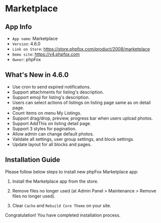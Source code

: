 # Marketplace

## App Info

- `App name`: Marketplace
- `Version`: 4.6.0
- `Link on Store`: https://store.phpfox.com/product/2008/marketplace
- `Demo site`: https://v4.phpfox.com
- `Owner`: phpFox

## What's New in 4.6.0

- Use cron to send expired notifications.
- Support attachments for listing's description.
- Support emoji for listing's description.
- Users can select actions of listings on listing page same as on detail page.
- Count items on menu My Listings.
- Support drag/drop, preview, progress bar when users upload photos.
- Support AddThis on listing detail page.
- Support 3 styles for pagination.
- Allow admin can change default photos.
- Validate all settings, user group settings, and block settings.
- Update layout for all blocks and pages.

## Installation Guide

Please follow below steps to install new phpFox Marketplace app:

1. Install the Marketplace app from the store.

2. Remove files no longer used (at Admin Panel > Maintenance > Remove files no longer used).

3. Clear `Cache` and `Rebuild Core Theme` on your site.

Congratulation! You have completed installation process.